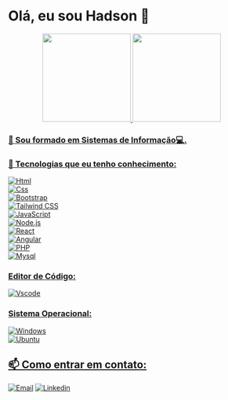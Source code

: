  # Olá, eu sou Hadson 👋

<!--
```
                             \\\\\\\
                            \\\\\\\\\\\\
                          \\\\\\\\\\\\\\\
  -----------,-|           |C>   // )\\\\|
           ,','|          /    || ,'/////|
---------,','  |         (,    ||   /////
         ||    |          \\  ||||//''''|
         ||    |           |||||||     _|
         ||    |______      `````\____/ \
         ||    |     ,|         _/_____/ \
         ||  ,'    ,' |        /          |
         ||,'    ,'   |       |         \  |
_________|/    ,'     |      /           | |
_____________,'      ,',_____|      |    | |
             |     ,','      |      |    | |
             |   ,','    ____|_____/    /  |
             | ,','  __/ |             /   |
_____________|','   ///_/-------------/   |
              |===========,'
```
-->
<div align="center">
  <a href="https://github.com/hadsonmoraes">
  <img height="180em" src="https://github-readme-stats.vercel.app/api?username=hadsonmoraes&show_icons=true&theme=dracula&include_all_commits=true&count_private=false"/>
  <img height="180em" src="https://github-readme-stats.vercel.app/api/top-langs/?username=hadsonmoraes&layout=compact&theme=dracula"/>
</div>
 
 ### 🔭 Sou formado em Sistemas de Informação💻. 
 
   <!--
 ### 📖 Faço os cursos:
 Fullstack Master na DevPleno https://devpleno.com/ <br> 
 #Pacote Fullstack na Danki Code https://dankicode.com <br>
 -->
 
 
 ### 🌱 Tecnologias que eu tenho conhecimento:
 
  ![Html](https://img.shields.io/badge/HTML5-E34F26?style=for-the-badge&logo=html5&logoColor=white)  <br>
  ![Css](https://img.shields.io/badge/CSS3-1572B6?style=for-the-badge&logo=css3&logoColor=white) <br>
  ![Bootstrap](https://img.shields.io/badge/Bootstrap-563D7C?style=for-the-badge&logo=bootstrap&logoColor=white) <br>
  ![Tailwind CSS](https://img.shields.io/badge/Tailwind_CSS-38B2AC?style=for-the-badge&logo=tailwind-css&logoColor=white) <br>
  ![JavaScript](https://img.shields.io/badge/JavaScript-323330?style=for-the-badge&logo=javascript&logoColor=F7DF1E) <br>
  ![Node.js](https://img.shields.io/badge/Node.js-43853D?style=for-the-badge&logo=node.js&logoColor=white) <br>
  ![React](https://img.shields.io/badge/React-20232A?style=for-the-badge&logo=react&logoColor=61DAFB) <br>
  ![Angular]( https://img.shields.io/badge/Angular-DD0031?style=for-the-badge&logo=angular&logoColor=white) <br>
  ![PHP](https://img.shields.io/badge/PHP-777BB4?style=for-the-badge&logo=php&logoColor=white) <br>
  ![Mysql](https://img.shields.io/badge/MySQL-005C84?style=for-the-badge&logo=mysql&logoColor=white) <br>
 
  ### Editor de Código:
   ![Vscode](https://img.shields.io/badge/Visual_Studio_Code-0078D4?style=for-the-badge&logo=visual%20studio%20code&logoColor=white) <br>

  ### Sistema Operacional:
   ![Windows](https://img.shields.io/badge/Windows-0078D6?style=for-the-badge&logo=windows&logoColor=white) <br>
   ![Ubuntu](https://img.shields.io/badge/Ubuntu-E95420?style=for-the-badge&logo=ubuntu&logoColor=white) <br>
 
 ##  📫 Como entrar em contato:

<a href="mailto:hadsonmartins10@gmail.com" target="_blank">![Email](https://img.shields.io/badge/Gmail-D14836?style=for-the-badge&logo=gmail&logoColor=white)</a> 
<a href="https://www.linkedin.com/in/hadsonmoraes/" target="_blank">![Linkedin](https://img.shields.io/badge/LinkedIn-0077B5?style=for-the-badge&logo=linkedin&logoColor=white)</a> 



                            
<!--
**Hadsondev/Hadsondev** is a ✨ _special_ ✨ repository because its `README.md` (this file) appears on your GitHub profile.

Here are some ideas to get you started:

- 🔭 I’m currently working on ...
- 🌱 I’m currently learning ...
- 👯 I’m looking to collaborate on ...
- 🤔 I’m looking for help with ...
- 💬 Ask me about ...
- 📫 How to reach me: ...
- 😄 Pronouns: ...
- ⚡ Fun fact: ...
-->
